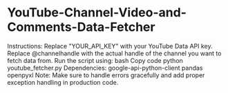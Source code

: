 # YouTube-Channel-Video-and-Comments-Data-Fetcher
Instructions:
  Replace "YOUR_API_KEY" with your YouTube Data API key.
  Replace @channelhandle with the actual handle of the channel you want to fetch data from.
  Run the script using:
  bash
  Copy code
  python youtube_fetcher.py
Dependencies:
  google-api-python-client
  pandas
  openpyxl
Note:
  Make sure to handle errors gracefully and add proper exception handling in production code.
